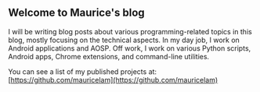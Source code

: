 ## Welcome to Maurice's blog

I will be writing blog posts about various programming-related topics in this blog, mostly focusing on the technical aspects. In my day job, I work on Android applications and AOSP. Off work, I work on various Python scripts, Android apps, Chrome extensions, and command-line utilities.

You can see a list of my published projects at: [https://github.com/mauricelam](https://github.com/mauricelam)
